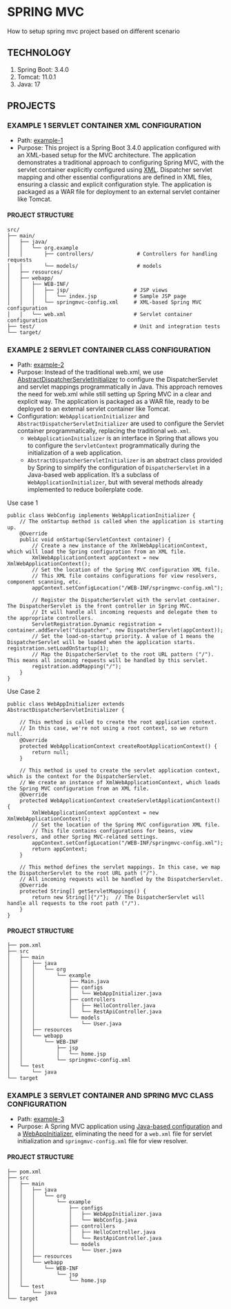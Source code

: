 # SPRING MVC
How to setup spring mvc project based on different scenario

## TECHNOLOGY
1. Spring Boot: 3.4.0
2. Tomcat: 11.0.1
3. Java: 17

## PROJECTS
### EXAMPLE 1 SERVLET CONTAINER XML CONFIGURATION
- Path: [example-1](example-1-servlet-container-xml-configuration)
- Purpose: This project is a Spring Boot 3.4.0 application configured with an XML-based setup for the MVC architecture. The application demonstrates a traditional approach to configuring Spring MVC, with the servlet container explicitly configured using [XML](example-1-servlet-container-xml-configuration/src/main/webapp/WEB-INF/web.xml). Dispatcher servlet mapping and other essential configurations are defined in XML files, ensuring a classic and explicit configuration style. The application is packaged as a WAR file for deployment to an external servlet container like Tomcat.

#### PROJECT STRUCTURE
```
src/  
├── main/  
│   ├── java/  
│   │   └── org.example  
│   │       ├── controllers/              # Controllers for handling requests  
│   │       └── models/                   # models  
│   ├── resources/  
│   ├── webapp/  
│   │   ├── WEB-INF/  
│   │   │   ├── jsp/                     # JSP views  
│   │   │   │   └── index.jsp            # Sample JSP page  
│   │   │   └── springmvc-config.xml     # XML-based Spring MVC configuration  
│   │   └── web.xml                      # Servlet container configuration
├── test/                                # Unit and integration tests
└── target/                            
```

### EXAMPLE 2 SERVLET CONTAINER CLASS CONFIGURATION
- Path: [example-2](example-2-servlet-container-class-configuration)
- Purpose: Instead of the traditional web.xml, we use [AbstractDispatcherServletInitializer](example-2-servlet-container-class-configuration/src/main/java/org/example/configs/WebAppInitializer.java) to configure the DispatcherServlet and servlet mappings programmatically in Java.
This approach removes the need for web.xml while still setting up Spring MVC in a clear and explicit way. The application is packaged as a WAR file, ready to be deployed to an external servlet container like Tomcat.
- Configuration: `WebApplicationInitializer` and `AbstractDispatcherServletInitializer` are used to configure the Servlet container programmatically, replacing the traditional `web.xml`.  
  - `WebApplicationInitializer` is an interface in Spring that allows you to configure the `ServletContext` programmatically during the initialization of a web application.
  - `AbstractDispatcherServletInitializer` is an abstract class provided by Spring to simplify the configuration of `DispatcherServlet` in a Java-based web application. It’s a subclass of `WebApplicationInitializer`, but with several methods already implemented to reduce boilerplate code.

Use case 1
```
public class WebConfig implements WebApplicationInitializer {
    // The onStartup method is called when the application is starting up.
    @Override
    public void onStartup(ServletContext container) {
        // Create a new instance of the XmlWebApplicationContext, which will load the Spring configuration from an XML file.
        XmlWebApplicationContext appContext = new XmlWebApplicationContext();
        // Set the location of the Spring MVC configuration XML file.
        // This XML file contains configurations for view resolvers, component scanning, etc.
        appContext.setConfigLocation("/WEB-INF/springmvc-config.xml");
        
        // Register the DispatcherServlet with the servlet container. The DispatcherServlet is the front controller in Spring MVC.
        // It will handle all incoming requests and delegate them to the appropriate controllers.
        ServletRegistration.Dynamic registration = container.addServlet("dispatcher", new DispatcherServlet(appContext));
        // Set the load-on-startup priority. A value of 1 means the DispatcherServlet will be loaded when the application starts.        registration.setLoadOnStartup(1);
        // Map the DispatcherServlet to the root URL pattern ("/"). This means all incoming requests will be handled by this servlet.
        registration.addMapping("/");
    }
}

```
Use Case 2
```
public class WebAppInitializer extends AbstractDispatcherServletInitializer {

    // This method is called to create the root application context.
    // In this case, we're not using a root context, so we return null.
    @Override
    protected WebApplicationContext createRootApplicationContext() {
        return null;
    }

    // This method is used to create the servlet application context, which is the context for the DispatcherServlet.
    // We create an instance of XmlWebApplicationContext, which loads the Spring MVC configuration from an XML file.
    @Override
    protected WebApplicationContext createServletApplicationContext() {
        XmlWebApplicationContext appContext = new XmlWebApplicationContext();
        // Set the location of the Spring MVC configuration XML file.
        // This file contains configurations for beans, view resolvers, and other Spring MVC-related settings.
        appContext.setConfigLocation("/WEB-INF/springmvc-config.xml");
        return appContext;
    }

    // This method defines the servlet mappings. In this case, we map the DispatcherServlet to the root URL path ("/").
    // All incoming requests will be handled by the DispatcherServlet.
    @Override
    protected String[] getServletMappings() {
        return new String[]{"/"};  // The DispatcherServlet will handle all requests to the root path ("/").
    }
}
```

#### PROJECT STRUCTURE
```
├── pom.xml
├── src
│   ├── main
│   │   ├── java
│   │   │   └── org
│   │   │       └── example
│   │   │           ├── Main.java
│   │   │           ├── configs
│   │   │           │   └── WebAppInitializer.java
│   │   │           ├── controllers
│   │   │           │   ├── HelloController.java
│   │   │           │   └── RestApiController.java
│   │   │           └── models
│   │   │               └── User.java
│   │   ├── resources
│   │   └── webapp
│   │       └── WEB-INF
│   │           ├── jsp
│   │           │   └── home.jsp
│   │           └── springmvc-config.xml
│   └── test
│       └── java
└── target

```
### EXAMPLE 3 SERVLET CONTAINER AND SPRING MVC CLASS CONFIGURATION
- Path: [example-3](example-3-servlet-container-and-spring-mvc-class-configuration)
- Purpose: A Spring MVC application using [Java-based configuration](example-3-servlet-container-and-spring-mvc-class-configuration/src/main/java/org/example/configs/WebConfig.java) and a [WebAppInitializer](example-3-servlet-container-and-spring-mvc-class-configuration/src/main/java/org/example/configs/WebAppInitializer.java), eliminating the need for a `web.xml` file for servlet initialization and `springmvc-config.xml` file for view resolver.

#### PROJECT STRUCTURE
```
├── pom.xml
├── src
│   ├── main
│   │   ├── java
│   │   │   └── org
│   │   │       └── example
│   │   │           ├── configs
│   │   │           │   ├── WebAppInitializer.java
│   │   │           │   └── WebConfig.java
│   │   │           ├── controllers
│   │   │           │   ├── HelloController.java
│   │   │           │   └── RestApiController.java
│   │   │           └── models
│   │   │               └── User.java
│   │   ├── resources
│   │   └── webapp
│   │       └── WEB-INF
│   │           └── jsp
│   │               └── home.jsp
│   └── test
│       └── java
└── target

```